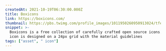 ```yaml
---
createdAt: 2021-10-19T06:30:00.000Z
title: Boxicons
link: https://boxicons.com/
thumbnail: https://pbs.twimg.com/profile_images/1011950260950913024/tfeiYkyC_400x400.jpg
snippet: >-
  Boxicons is a free collection of carefully crafted open source icons. Each
  icon is designed on a 24px grid with the material guidelines
tags: ["asset", " icon"]
---
```

